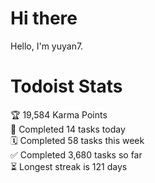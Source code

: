# Hi there

Hello, I'm yuyan7.

# Todoist Stats

<!-- TODO-IST:START -->
🏆  19,584 Karma Points           
🌸  Completed 14 tasks today           
🗓  Completed 58 tasks this week           
✅  Completed 3,680 tasks so far           
⏳  Longest streak is 121 days
<!-- TODO-IST:END -->
